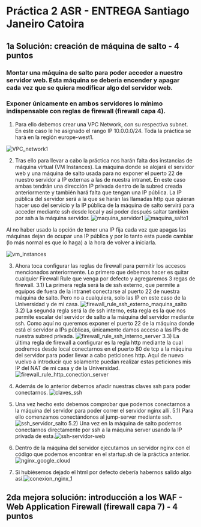 # Práctica 2 ASR - ENTREGA Santiago Janeiro Catoira
## **1a Solución: creación de máquina de salto - 4 puntos**
### Montar una máquina de salto para poder acceder a nuestro servidor web. Esta máquina se debería encender y apagar cada vez que se quiera modificar algo del servidor web.
### Exponer únicamente en ambos servidores lo mínimo indispensable con reglas de firewall (firewall capa 4).

1) Para ello debemos crear una VPC Network, con su respectiva subnet. En este caso le he asignado el rango IP 10.0.0.0/24. Toda la práctica se hará en la región europe-west1.

![VPC_network1](https://github.com/janeirosanti/ASR/assets/47990780/12066672-c9f2-4371-8c49-72d3f5126326)

2) Tras ello para llevar a cabo la práctica nos harán falta dos instancias de máquina virtual (VM Instances). La máquina donde se alojará el servidor web y una máquina de salto usada para no exponer el puerto 22 de nuestro servidor a IP externas a las de nuestra intranet. En este caso ambas tendrán una dirección IP privada dentro de la subred creada anteriormente y también hará falta que tengan una IP pública. La IP pública del servidor será a la que se harán las llamadas http que quieran hacer uso del servicio y la IP pública de la máquina de salto servirá para acceder mediante ssh desde local y así poder después saltar también por ssh a la máquina servidor.
    ![maquina_servidor1](https://github.com/janeirosanti/ASR/assets/47990780/70cfe17d-625f-46f8-aad8-6e5061e9bb1f)
![maquina_salto1](https://github.com/janeirosanti/ASR/assets/47990780/61b24290-52d2-4377-9f6e-9519c84cbca8)

Al no haber usado la opción de tener una IP fija cada vez que apagas las máquinas dejan de ocupar una IP pública y por lo tanto esta puede cambiar (lo más normal es que lo haga) a la hora de volver a iniciarla.

![vm_instances](https://github.com/janeirosanti/ASR/assets/47990780/d3ed0898-60b8-4bab-b7d3-9cabc3697b3d)


3) Ahora toca configurar las reglas de firewall para permitir los accesos mencionados anteriormente. Lo primero que debemos hacer es quitar cualquier Firewall Rule que venga por defecto y agregaremos 3 regas de firewall.
   3.1) La primera regla será la de ssh externo, que permite a equipos de fuera de la intranet conectarse al puerto 22 de nuestra máquina de salto. Pero no a cualquiera, solo las IP en este caso de la Universidad y de mi casa. ![firewall_rule_ssh_externo_maquina_salto](https://github.com/janeirosanti/ASR/assets/47990780/db1a59d1-26f3-421c-8c99-407367653502)
  3.2) La segunda regla será la de ssh interno, esta regla es la que nos permite escalar del servidor de salto a la máquina del servidor mediante ssh. Como aquí no queremos exponer el puerto 22 de la máquina donde está el servidor a IPs públicas, únicamente damos acceso a las IPs de nuestra subred privada. ![firewall_rule_ssh_interno_server](https://github.com/janeirosanti/ASR/assets/47990780/27a8197c-e7d9-4ff8-855e-1798c0b34380)
  3.3) La última regla de firewall a configurar es la regla http mediante la cual podremos desde local conectarnos en el puerto 80 de tcp a la máquina del servidor para poder llevar a cabo peticiones http. Aquí de nuevo vuelvo a introducir que solamente puedan realizar estas peticiones mis IP del NAT de mi casa y de la Universidad.![firewall_rule_http_conection_server](https://github.com/janeirosanti/ASR/assets/47990780/4ccc19cd-e451-48de-b98e-ce233f337f60)
4) Además de lo anterior debemos añadir nuestras claves ssh para poder conectarnos. ![claves_ssh](https://github.com/janeirosanti/ASR/assets/47990780/f4a4555d-0610-42c3-ad32-d2757573fc30)

5) Una vez hecho esto debemos comprobar que podemos conectarnos a la máquina del servidor para poder correr el servidor nginx allí.
   5.1) Para ello comenzamos conectándonos al jump-server mediante ssh. ![ssh_servidor_salto](https://github.com/janeirosanti/ASR/assets/47990780/42fe214f-3df2-472b-a2de-9c01023e7853)
   5.2) Una vez en la máquina de salto podemos conectarnos directamente por ssh a la máquina server usando la IP privada de esta.![ssh-servidor-web](https://github.com/janeirosanti/ASR/assets/47990780/8d1d4a47-0d1e-4713-b43e-bb3deb30ba85)
6) Dentro de la máquina del servidor ejecutamos un servidor nginx con el código que podemos encontrar en el startup.sh de la práctica anterior.
   ![nginx_google_cloud](https://github.com/janeirosanti/ASR/assets/47990780/9ff6e136-9b30-4ff4-9c2d-2c003f1baad5)
7) Si hubiésemos dejado el html por defecto debería habernos salido algo así.![conexion_nginx_1](https://github.com/janeirosanti/ASR/assets/47990780/d63ef984-40c1-44b0-b533-b5d834c7f049)


## 2da mejora solución: introducción a los WAF - Web Application Firewall (firewall capa 7) - 4 puntos
